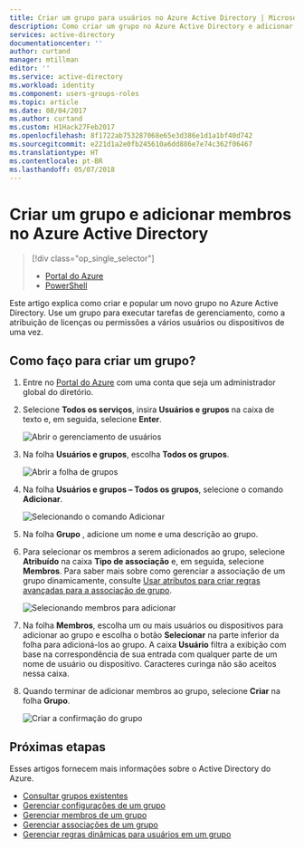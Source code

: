 ```yaml
---
title: Criar um grupo para usuários no Azure Active Directory | Microsoft Docs
description: Como criar um grupo no Azure Active Directory e adicionar membros ao grupo
services: active-directory
documentationcenter: ''
author: curtand
manager: mtillman
editor: ''
ms.service: active-directory
ms.workload: identity
ms.component: users-groups-roles
ms.topic: article
ms.date: 08/04/2017
ms.author: curtand
ms.custom: H1Hack27Feb2017
ms.openlocfilehash: 8f1722ab753287068e65e3d386e1d1a1bf40d742
ms.sourcegitcommit: e221d1a2e0fb245610a6dd886e7e74c362f06467
ms.translationtype: HT
ms.contentlocale: pt-BR
ms.lasthandoff: 05/07/2018
---
```

# <a name="create-a-group-and-add-members-in-azure-active-directory"></a>Criar um grupo e adicionar membros no Azure Active Directory
> [!div class="op_single_selector"]
> * [Portal do Azure](active-directory-groups-create-azure-portal.md)
> * [PowerShell](active-directory-accessmanagement-groups-settings-v2-cmdlets.md)
>
>

Este artigo explica como criar e popular um novo grupo no Azure Active Directory. Use um grupo para executar tarefas de gerenciamento, como a atribuição de licenças ou permissões a vários usuários ou dispositivos de uma vez.

## <a name="how-do-i-create-a-group"></a>Como faço para criar um grupo?
1. Entre no [Portal do Azure](https://portal.azure.com) com uma conta que seja um administrador global do diretório.
2. Selecione **Todos os serviços**, insira **Usuários e grupos** na caixa de texto e, em seguida, selecione **Enter**.

   ![Abrir o gerenciamento de usuários](./media/active-directory-groups-create-azure-portal/search-user-management.png)
3. Na folha **Usuários e grupos**, escolha **Todos os grupos**.

   ![Abrir a folha de grupos](./media/active-directory-groups-create-azure-portal/view-groups-blade.png)
4. Na folha **Usuários e grupos – Todos os grupos**, selecione o comando **Adicionar**.

   ![Selecionando o comando Adicionar](./media/active-directory-groups-create-azure-portal/add-group-command.png)
5. Na folha **Grupo** , adicione um nome e uma descrição ao grupo.
6. Para selecionar os membros a serem adicionados ao grupo, selecione **Atribuído** na caixa **Tipo de associação** e, em seguida, selecione **Membros**. Para saber mais sobre como gerenciar a associação de um grupo dinamicamente, consulte [Usar atributos para criar regras avançadas para a associação de grupo](active-directory-groups-dynamic-membership-azure-portal.md).

   ![Selecionando membros para adicionar](./media/active-directory-groups-create-azure-portal/select-members.png)
7. Na folha **Membros**, escolha um ou mais usuários ou dispositivos para adicionar ao grupo e escolha o botão **Selecionar** na parte inferior da folha para adicioná-los ao grupo. A caixa **Usuário** filtra a exibição com base na correspondência de sua entrada com qualquer parte de um nome de usuário ou dispositivo. Caracteres curinga não são aceitos nessa caixa.
8. Quando terminar de adicionar membros ao grupo, selecione **Criar** na folha **Grupo**.    

   ![Criar a confirmação do grupo](./media/active-directory-groups-create-azure-portal/create-group-confirmation.png)


## <a name="next-steps"></a>Próximas etapas
Esses artigos fornecem mais informações sobre o Active Directory do Azure.

* [Consultar grupos existentes](active-directory-groups-view-azure-portal.md)
* [Gerenciar configurações de um grupo](active-directory-groups-settings-azure-portal.md)
* [Gerenciar membros de um grupo](active-directory-groups-members-azure-portal.md)
* [Gerenciar associações de um grupo](active-directory-groups-membership-azure-portal.md)
* [Gerenciar regras dinâmicas para usuários em um grupo](active-directory-groups-dynamic-membership-azure-portal.md)
